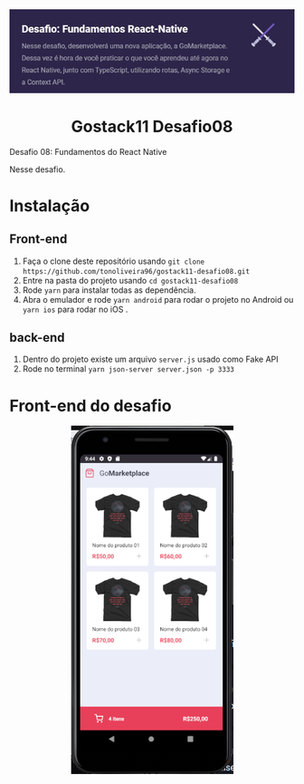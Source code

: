 <div align="center">
  <img src="https://raw.githubusercontent.com/tonoliveira96/gostack11-desafio08/master/assets/desafio08.jpg"/>
</div>
 <h1 align="center">Gostack11 Desafio08</h1>

 <p>Desafio 08: Fundamentos do React Native</p>
 Nesse desafio.

# Instalação

## Front-end
1. Faça o clone deste repositório usando `git clone https://github.com/tonoliveira96/gostack11-desafio08.git`
2. Entre na pasta do projeto usando `cd gostack11-desafio08`
3. Rode `yarn` para instalar todas as dependência.
4. Abra o emulador e rode `yarn android` para rodar o projeto no Android ou `yarn ios` para rodar no iOS .

## back-end

1. Dentro do projeto existe um arquivo `server.js` usado como Fake API
2. Rode no terminal `yarn json-server server.json -p 3333`

# Front-end do desafio
<div align="center">
  <img src="https://raw.githubusercontent.com/tonoliveira96/gostack11-desafio08/master/assets/dashboard-desafio08.png"/>
</div>
